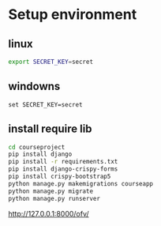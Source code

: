 # Setup environment
## linux
```bash
export SECRET_KEY=secret
```

## windowns
```
set SECRET_KEY=secret
```

## install require lib
```bash
cd courseproject
pip install django
pip install -r requirements.txt
pip install django-crispy-forms
pip install crispy-bootstrap5
python manage.py makemigrations courseapp
python manage.py migrate
python manage.py runserver
```
http://127.0.0.1:8000/ofv/